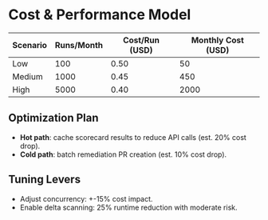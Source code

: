 # Cost & Performance Model

| Scenario | Runs/Month | Cost/Run (USD) | Monthly Cost (USD) |
|---------|------------|----------------|--------------------|
| Low     | 100        | 0.50           | 50                 |
| Medium  | 1000       | 0.45           | 450                |
| High    | 5000       | 0.40           | 2000               |

## Optimization Plan
- **Hot path**: cache scorecard results to reduce API calls (est. 20% cost drop).
- **Cold path**: batch remediation PR creation (est. 10% cost drop).

## Tuning Levers
- Adjust concurrency: +-15% cost impact.
- Enable delta scanning: 25% runtime reduction with moderate risk.
